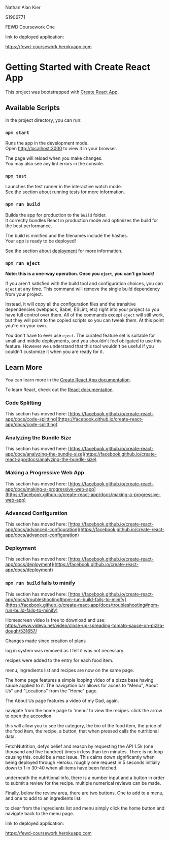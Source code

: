 Nathan Alan Kier

S1906771

FEWD Coursework One





link to deployed application:

https://fewd-coursework.herokuapp.com




# Getting Started with Create React App

This project was bootstrapped with [Create React App](https://github.com/facebook/create-react-app).

## Available Scripts

In the project directory, you can run:

### `npm start`

Runs the app in the development mode.\
Open [http://localhost:3000](http://localhost:3000) to view it in your browser.

The page will reload when you make changes.\
You may also see any lint errors in the console.

### `npm test`

Launches the test runner in the interactive watch mode.\
See the section about [running tests](https://facebook.github.io/create-react-app/docs/running-tests) for more information.

### `npm run build`

Builds the app for production to the `build` folder.\
It correctly bundles React in production mode and optimizes the build for the best performance.

The build is minified and the filenames include the hashes.\
Your app is ready to be deployed!

See the section about [deployment](https://facebook.github.io/create-react-app/docs/deployment) for more information.

### `npm run eject`

**Note: this is a one-way operation. Once you `eject`, you can't go back!**

If you aren't satisfied with the build tool and configuration choices, you can `eject` at any time. This command will remove the single build dependency from your project.

Instead, it will copy all the configuration files and the transitive dependencies (webpack, Babel, ESLint, etc) right into your project so you have full control over them. All of the commands except `eject` will still work, but they will point to the copied scripts so you can tweak them. At this point you're on your own.

You don't have to ever use `eject`. The curated feature set is suitable for small and middle deployments, and you shouldn't feel obligated to use this feature. However we understand that this tool wouldn't be useful if you couldn't customize it when you are ready for it.

## Learn More

You can learn more in the [Create React App documentation](https://facebook.github.io/create-react-app/docs/getting-started).

To learn React, check out the [React documentation](https://reactjs.org/).

### Code Splitting

This section has moved here: [https://facebook.github.io/create-react-app/docs/code-splitting](https://facebook.github.io/create-react-app/docs/code-splitting)

### Analyzing the Bundle Size

This section has moved here: [https://facebook.github.io/create-react-app/docs/analyzing-the-bundle-size](https://facebook.github.io/create-react-app/docs/analyzing-the-bundle-size)

### Making a Progressive Web App

This section has moved here: [https://facebook.github.io/create-react-app/docs/making-a-progressive-web-app](https://facebook.github.io/create-react-app/docs/making-a-progressive-web-app)

### Advanced Configuration

This section has moved here: [https://facebook.github.io/create-react-app/docs/advanced-configuration](https://facebook.github.io/create-react-app/docs/advanced-configuration)

### Deployment

This section has moved here: [https://facebook.github.io/create-react-app/docs/deployment](https://facebook.github.io/create-react-app/docs/deployment)

### `npm run build` fails to minify

This section has moved here: [https://facebook.github.io/create-react-app/docs/troubleshooting#npm-run-build-fails-to-minify](https://facebook.github.io/create-react-app/docs/troubleshooting#npm-run-build-fails-to-minify)

Homescreen video is free to download and use: https://www.videvo.net/video/close-up-spreading-tomato-sauce-on-pizza-dough/531657/

Changes made since creation of plans

log in system was removed as I felt it was not necessary.

recipes were added to the entry for each food item.

menu, ingredients list and recipes are now on the same page.

The home page features a simple looping video of a pizza base having sauce applied to it. The navigation bar allows for acces to "Menu", About Us" and "Locations" from the "Home" page.

The About Us page features a video of my Dad, again.

navigate from the home page to 'menu' to view the recipes. click the arrow to open the accordion.

this will allow you to see the category, the bio of the food item, the price of the food item, the recipe, a button, that when pressed calls the nutritional data.

FetchNutrition, defys belief and reason by requesting the API 1.5k (one thousand and five hundred) times in less than ten minutes. There is no loop causing this. could be a mac issue. This calms down significantly when being deployed through Heroku. roughly one request in 5 seconds initially down to 1 in 30-40 when all items have been fetched.

underneath the nutritional info, there is a number input and a button in order to submit a review for the recipe. multiple numerical reviews can be made.

Finally, below the review area, there are two buttons. One to add to a menu, and one to add to an ingredients list.

to clear from the ingredients list and menu simply click the home button and navigate back to the menu page.

link to deployed application:

https://fewd-coursework.herokuapp.com